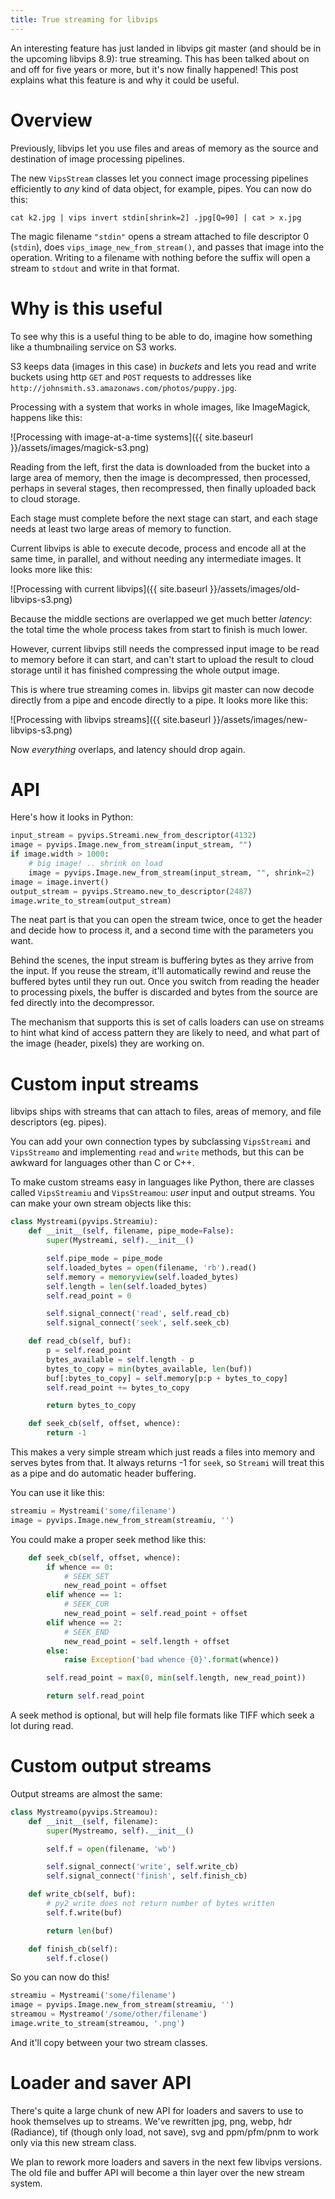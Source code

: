 ```yaml
---
title: True streaming for libvips
---
```


An interesting feature has just landed in libvips git master (and should be
in the upcoming libvips 8.9): true streaming. This has been talked about
on and off for five years or more, but it's now finally happened! This post
explains what this feature is and why it could be useful.

# Overview

Previously, libvips let you use files and areas of memory as the source and
destination of image processing pipelines. 

The new `VipsStream` classes let you connect image processing pipelines
efficiently to *any* kind of data object, for example, pipes. You can now
do this:

```
cat k2.jpg | vips invert stdin[shrink=2] .jpg[Q=90] | cat > x.jpg
```

The magic filename `"stdin"` opens a stream attached to file descriptor 0
(`stdin`), does `vips_image_new_from_stream()`, and passes that image into
the operation. Writing to a filename with nothing before the suffix will
open a stream to `stdout` and write in that format.

# Why is this useful

To see why this is a useful thing to be able to do, imagine how something like
a thumbnailing service on S3 works.

S3 keeps data (images in this case) in *buckets* and lets you read and
write buckets using http `GET` and `POST` requests to addresses like
`http://johnsmith.s3.amazonaws.com/photos/puppy.jpg`.

Processing with a system that works in whole images, like
ImageMagick, happens like this:

![Processing with image-at-a-time systems]({{ site.baseurl }}/assets/images/magick-s3.png)

Reading from the left, first the data is downloaded from the bucket into
a large area of memory, then the image is decompressed, then processed,
perhaps in several stages, then recompressed, then finally uploaded back
to cloud storage.

Each stage must complete before the next stage can start, and each stage
needs at least two large areas of memory to function.

Current libvips is able to execute decode, process and encode all at the same
time, in parallel, and without needing any intermediate images. It looks
more like this:

![Processing with current libvips]({{ site.baseurl }}/assets/images/old-libvips-s3.png)

Because the middle sections are overlapped we get much better *latency*:
the total time the whole process takes from start to finish is much lower.

However, current libvips still needs the compressed input image to be read to
memory before it can start, and can't start to upload the result to cloud
storage until it has finished compressing the whole output image.

This is where true streaming comes in. libvips git master can now decode
directly from a pipe and encode directly to a pipe. It looks more like this:

![Processing with libvips streams]({{ site.baseurl }}/assets/images/new-libvips-s3.png)

Now *everything* overlaps, and latency should drop again.

# API

Here's how it looks in Python:

```python
input_stream = pyvips.Streami.new_from_descriptor(4132)
image = pyvips.Image.new_from_stream(input_stream, "")
if image.width > 1000:
    # big image! .. shrink on load
    image = pyvips.Image.new_from_stream(input_stream, "", shrink=2)
image = image.invert()
output_stream = pyvips.Streamo.new_to_descriptor(2487)
image.write_to_stream(output_stream)
```

The neat part is that you can open the stream twice, once to get the header
and decide how to process it, and a second time with the parameters you want.

Behind the scenes, the input stream is buffering bytes as they arrive from the
input. If you reuse the stream, it'll automatically rewind and reuse the
buffered bytes until they run out. Once you switch from reading the header to
processing pixels, the buffer is discarded and bytes from the source are fed
directly into the decompressor.

The mechanism that supports this is set of calls loaders can use on streams to
hint what kind of access pattern they are likely to need, and what part of the
image (header, pixels) they are working on.

# Custom input streams

libvips ships with streams that can attach to files, areas of memory, and file
descriptors (eg. pipes). 

You can add your own connection types by subclassing `VipsStreami` and
`VipsStreamo` and implementing `read` and `write` methods, but this can be
awkward for languages other than C or C++.

To make custom streams easy in languages like Python, there are classes called
`VipsStreamiu` and `VipsStreamou`: *user* input and output streams. You
can make your own stream objects like this:

```python
class Mystreami(pyvips.Streamiu):
    def __init__(self, filename, pipe_mode=False):
        super(Mystreami, self).__init__()

        self.pipe_mode = pipe_mode
        self.loaded_bytes = open(filename, 'rb').read()
        self.memory = memoryview(self.loaded_bytes)
        self.length = len(self.loaded_bytes)
        self.read_point = 0

        self.signal_connect('read', self.read_cb)
        self.signal_connect('seek', self.seek_cb)

    def read_cb(self, buf):
        p = self.read_point
        bytes_available = self.length - p
        bytes_to_copy = min(bytes_available, len(buf))
        buf[:bytes_to_copy] = self.memory[p:p + bytes_to_copy]
        self.read_point += bytes_to_copy

        return bytes_to_copy

    def seek_cb(self, offset, whence):
        return -1
```

This makes a very simple stream which just reads a files into memory and
serves bytes from that. It always returns -1 for `seek`, so `Streami` will
treat this as a pipe and do automatic header buffering.

You can use it like this:

```python
streamiu = Mystreami('some/filename')
image = pyvips.Image.new_from_stream(streamiu, '')
```

You could make a proper seek method like this:

```python
    def seek_cb(self, offset, whence):
        if whence == 0:
            # SEEK_SET
            new_read_point = offset
        elif whence == 1:
            # SEEK_CUR
            new_read_point = self.read_point + offset
        elif whence == 2:
            # SEEK_END
            new_read_point = self.length + offset
        else:
            raise Exception('bad whence {0}'.format(whence))

        self.read_point = max(0, min(self.length, new_read_point))

        return self.read_point
```

A seek method is optional, but will help file formats like TIFF which seek
a lot during read.

# Custom output streams

Output streams are almost the same:

```python
class Mystreamo(pyvips.Streamou):
    def __init__(self, filename):
        super(Mystreamo, self).__init__()

        self.f = open(filename, 'wb')

        self.signal_connect('write', self.write_cb)
        self.signal_connect('finish', self.finish_cb)

    def write_cb(self, buf):
        # py2 write does not return number of bytes written
        self.f.write(buf)

        return len(buf)

    def finish_cb(self):
        self.f.close()
```

So you can now do this!

```python
streamiu = Mystreami('some/filename')
image = pyvips.Image.new_from_stream(streamiu, '')
streamou = Mystreamo('/some/other/filename')
image.write_to_stream(streamou, '.png')
```

And it'll copy between your two stream classes.

# Loader and saver API

There's quite a large chunk of new API for loaders and savers to use to hook
themselves up to streams. We've rewritten jpg, png, webp, hdr (Radiance),
tif (though only load, not save), svg and ppm/pfm/pnm to work only via this
new stream class.

We plan to rework more loaders and savers in the next few libvips versions. The
old file and buffer API will become a thin layer over the new stream system.
